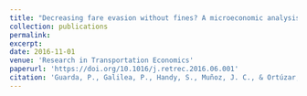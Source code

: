 ```yaml
---
title: "Decreasing fare evasion without fines? A microeconomic analysis"
collection: publications
permalink: 
excerpt: 
date: 2016-11-01
venue: 'Research in Transportation Economics'
paperurl: 'https://doi.org/10.1016/j.retrec.2016.06.001'
citation: 'Guarda, P., Galilea, P., Handy, S., Muñoz, J. C., & Ortúzar, J. de D. (2016). Decreasing fare evasion without fines? A microeconomic analysis. <i>Research in Transportation Economics</i>, 59, 151–158.'
---
```

